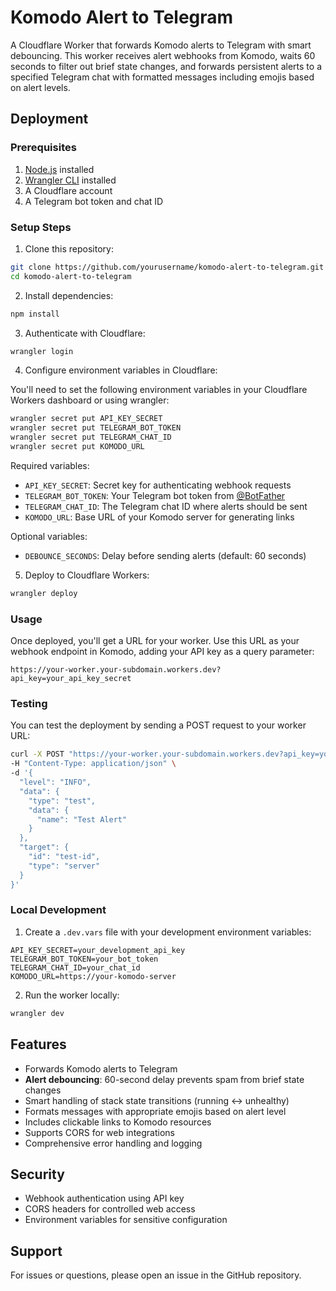 # Komodo Alert to Telegram

A Cloudflare Worker that forwards Komodo alerts to Telegram with smart debouncing. This worker receives alert webhooks from Komodo, waits 60 seconds to filter out brief state changes, and forwards persistent alerts to a specified Telegram chat with formatted messages including emojis based on alert levels.

## Deployment

### Prerequisites

1. [Node.js](https://nodejs.org/) installed
2. [Wrangler CLI](https://developers.cloudflare.com/workers/wrangler/install-and-update/) installed
3. A Cloudflare account
4. A Telegram bot token and chat ID

### Setup Steps

1. Clone this repository:
```bash
git clone https://github.com/yourusername/komodo-alert-to-telegram.git
cd komodo-alert-to-telegram
```

2. Install dependencies:
```bash
npm install
```

3. Authenticate with Cloudflare:
```bash
wrangler login
```

4. Configure environment variables in Cloudflare:

You'll need to set the following environment variables in your Cloudflare Workers dashboard or using wrangler:

```bash
wrangler secret put API_KEY_SECRET
wrangler secret put TELEGRAM_BOT_TOKEN
wrangler secret put TELEGRAM_CHAT_ID
wrangler secret put KOMODO_URL
```

Required variables:
- `API_KEY_SECRET`: Secret key for authenticating webhook requests
- `TELEGRAM_BOT_TOKEN`: Your Telegram bot token from [@BotFather](https://t.me/botfather)
- `TELEGRAM_CHAT_ID`: The Telegram chat ID where alerts should be sent
- `KOMODO_URL`: Base URL of your Komodo server for generating links

Optional variables:
- `DEBOUNCE_SECONDS`: Delay before sending alerts (default: 60 seconds)

5. Deploy to Cloudflare Workers:
```bash
wrangler deploy
```

### Usage

Once deployed, you'll get a URL for your worker. Use this URL as your webhook endpoint in Komodo, adding your API key as a query parameter:

```
https://your-worker.your-subdomain.workers.dev?api_key=your_api_key_secret
```

### Testing

You can test the deployment by sending a POST request to your worker URL:

```bash
curl -X POST "https://your-worker.your-subdomain.workers.dev?api_key=your_api_key_secret" \
-H "Content-Type: application/json" \
-d '{
  "level": "INFO",
  "data": {
    "type": "test",
    "data": {
      "name": "Test Alert"
    }
  },
  "target": {
    "id": "test-id",
    "type": "server"
  }
}'
```

### Local Development

1. Create a `.dev.vars` file with your development environment variables:
```
API_KEY_SECRET=your_development_api_key
TELEGRAM_BOT_TOKEN=your_bot_token
TELEGRAM_CHAT_ID=your_chat_id
KOMODO_URL=https://your-komodo-server
```

2. Run the worker locally:
```bash
wrangler dev
```

## Features

- Forwards Komodo alerts to Telegram
- **Alert debouncing**: 60-second delay prevents spam from brief state changes
- Smart handling of stack state transitions (running ↔ unhealthy)
- Formats messages with appropriate emojis based on alert level
- Includes clickable links to Komodo resources
- Supports CORS for web integrations
- Comprehensive error handling and logging

## Security

- Webhook authentication using API key
- CORS headers for controlled web access
- Environment variables for sensitive configuration

## Support

For issues or questions, please open an issue in the GitHub repository.
